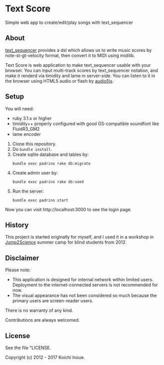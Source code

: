 # Text Score
Simple web app to create/edit/play songs with text_sequencer

## About
[text_sequencer](https://github.com/ushiushix/text_sequencer) provides a dsl which allows us to write music scores by note-st-gt-velocity format, then convert it to MIDI using midilib.

Text Score is web application to make text_sequencer usable with your browser.
You can input multi-track scores by text_sequencer notation, and make it renderd via timidity and lame in server-side. You can listen to it in the browser using HTML5 audio or flash by [audio5js](https://github.com/zohararad/audio5js).

## Setup

You will need:
- ruby 3.1.x or higher
- timidity++ properly configured with good GS-compatible soundfont like FluidR3_GM2
- lame encoder

1. Clone this repository.
1. Do `bundle install`.
1. Create sqlite database and tables by:
    ```
    bundle exec padrino rake db:migrate
    ```
1. Create admin user by:
    ```
    bundle exec padrino rake db:seed
    ```
1. Run the server:
    ```
    bundle exec padrino start
    ```

Now you can visit http://localhost:3000 to see the login page.

## History

This project is started originally for myself, and I used it in a workshop in [Jump2Science](http://www.jump2science.org/activity_summer-camp.html) summer camp for blind students from 2012.

## Disclaimer

Please note:
- This application is designed for internal network within limited users. Deployment to the internet-connected servers is not recommended for now.
- The visual appearance has not been considered so much because the primary users are screen-reader users.

There is no warranty of any kind.

Contributions are always welcomed.

## License

See the file "LICENSE.

Copyright (c) 2012 - 2017 Koichi Inoue.



